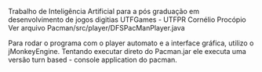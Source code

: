 Trabalho de Inteligência Artificial para a pós graduação em desenvolvimento de jogos digitias UTFGames - UTFPR Cornélio Procópio
Ver arquivo Pacman/src/player/DFSPacManPlayer.java

Para rodar o programa com o player automato e a interface gráfica, utilizo o jMonkeyEngine.
Tentando executar direto do Pacman.jar ele executa uma versão turn based - console application do pacman.
